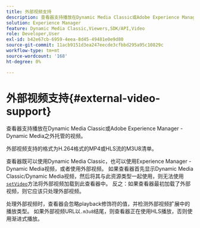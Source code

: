 ```yaml
---
title: 外部视频支持
description: 查看器支持播放在Dynamic Media Classic或Adobe Experience Manager - Dynamic Media之外托管的视频。
solution: Experience Manager
feature: Dynamic Media Classic,Viewers,SDK/API,Video
role: Developer,User
exl-id: b42e67cb-6959-4eea-8d45-49481e0e9d80
source-git-commit: 11acb9151d3ea247eecde3cfbbd295a95c10829c
workflow-type: tm+mt
source-wordcount: '168'
ht-degree: 0%

---
```


# 外部视频支持{#external-video-support}

查看器支持播放在Dynamic Media Classic或Adobe Experience Manager - Dynamic Media之外托管的视频。

外部视频支持的格式为H.264格式的MP4或HLS流的M3U8清单。

查看器既可以使用Dynamic Media Classic，也可以使用Experience Manager - Dynamic Media视频，或者使用外部视频。 如果查看器首先显示Dynamic Media Classic/Dynamic Media视频，然后将其与此资源类型一起使用，则无法使用[`setVideo`](../../c-html5-s7-aem-asset-viewers/c-html5-video-reference/c-html5-video-viewer-20-javascriptapiref/r-html5-video-viewer-20-javascriptapiref-setvideo.md#reference-85d3422d6ce64a36ac74827120b5a17c)方法将外部视频加载到此查看器中。 反之：如果查看器最初加载了外部视频，则它应该只处理外部视频。

处理外部视频时，查看器会忽略playback修饰符的值，并检测外部视频扩展中的播放类型。 如果外部视频URL以`.m3u8`结尾，则查看器正在使用HLS播放，否则使用渐进式播放。
